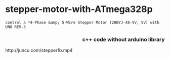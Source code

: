 # stepper-motor-with-ATmega328p

	control a *4-Phase &amp; 5-Wire Stepper Motor (28BYJ-48-5V, 5V) with UNO REV.3

 <H3><div style="text-align:right">c++ code without arduino library</div></H3>
http://juncu.com/stepper1b.mp4

